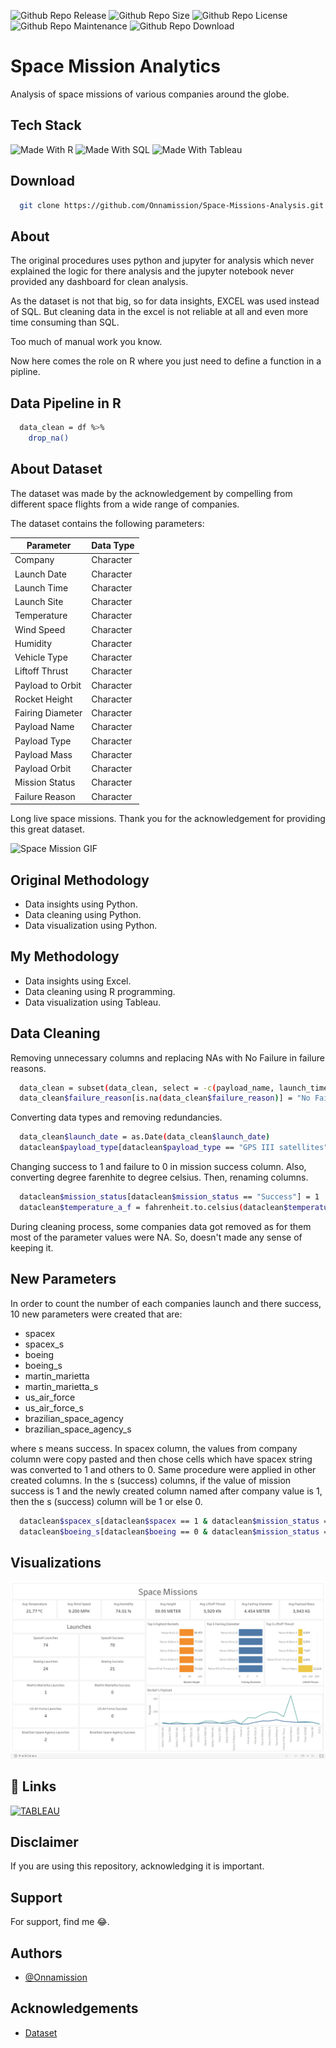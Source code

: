 ![Github Repo Release](https://img.shields.io/github/release-date/Onnamission/Space-Mission-Analytics)
![Github Repo Size](https://img.shields.io/github/repo-size/Onnamission/Space-Mission-Analytics)
![Github Repo License](https://img.shields.io/github/license/Onnamission/Space-Mission-Analytics)
![Github Repo Maintenance](https://img.shields.io/maintenance/yes/2022)
![Github Repo Download](https://img.shields.io/github/downloads/Onnamission/Space-Mission-Analytics/total)

# Space Mission Analytics

Analysis of space missions of various companies around the globe.

## Tech Stack

![Made With R](https://img.shields.io/badge/Made%20with-R-red?style=for-the-badge&logo=R)
![Made With SQL](https://img.shields.io/badge/Made%20with-Excel-darkgreen?style=for-the-badge&logo=MICROSOFTEXCEL)
![Made With Tableau](https://img.shields.io/badge/Made%20with-Tableau-orange?style=for-the-badge&logo=Tableau)

## Download

```bash
  git clone https://github.com/Onnamission/Space-Missions-Analysis.git
```

## About

The original procedures uses python and jupyter for analysis which never explained the logic for there analysis and the jupyter notebook never provided any dashboard for clean analysis.

As the dataset is not that big, so for data insights, EXCEL was used instead of SQL. But cleaning data in the excel is not reliable at all and even more time consuming than SQL.

Too much of manual work you know.

Now here comes the role on R where you just need to define a function in a pipline.

## Data Pipeline in R

```bash
  data_clean = df %>%
    drop_na()
```

## About Dataset

The dataset was made by the acknowledgement by compelling from different space flights from a wide range of companies.

The dataset contains the following parameters:

| Parameter             | Data Type                                                                |
| ----------------- | ------------------------------------------------------------------ |
| Company | Character |
| Launch Date | Character |
| Launch Time | Character |
| Launch Site | Character |
| Temperature | Character |
| Wind Speed | Character |
| Humidity | Character |
| Vehicle Type | Character |
| Liftoff Thrust | Character |
| Payload to Orbit | Character |
| Rocket Height | Character |
| Fairing Diameter | Character |
| Payload Name | Character |
| Payload Type | Character |
| Payload Mass | Character |
| Payload Orbit | Character |
| Mission Status | Character |
| Failure Reason | Character |

Long live space missions. Thank you for the acknowledgement for providing this great dataset.

![Space Mission GIF](Images/space_mission.gif)

## Original Methodology
 - Data insights using Python.
 - Data cleaning using Python.
 - Data visualization using Python.
## My Methodology
 - Data insights using Excel.
 - Data cleaning using R programming.
 - Data visualization using Tableau.

## Data Cleaning

Removing unnecessary columns and replacing NAs with No Failure in failure reasons.

```bash
  data_clean = subset(data_clean, select = -c(payload_name, launch_time))
  data_clean$failure_reason[is.na(data_clean$failure_reason)] = "No Failure"
```

Converting data types and removing redundancies.

```bash
  data_clean$launch_date = as.Date(data_clean$launch_date)
  dataclean$payload_type[dataclean$payload_type == "GPS III satellites"] = "Global Positioning System"
```

Changing success to 1 and failure to 0 in mission success column. Also, converting degree farenhite to degree celsius. Then, renaming columns.

```bash
  dataclean$mission_status[dataclean$mission_status == "Success"] = 1
  dataclean$temperature_a_f = fahrenheit.to.celsius(dataclean$temperature_a_f)
```

During cleaning process, some companies data got removed as for them most of the parameter values were NA. So, doesn't made any sense of keeping it.

## New Parameters

In order to count the number of each companies launch and there success, 10 new parameters were created that are:
 - spacex
 - spacex_s
 - boeing
 - boeing_s
 - martin_marietta
 - martin_marietta_s
 - us_air_force
 - us_air_force_s
 - brazilian_space_agency
 - brazilian_space_agency_s

where s means success. In spacex column, the values from company column were copy pasted and then chose cells which have spacex string was converted to 1 and others to 0. Same procedure were applied in other created columns.
In the s (success) columns, if the value of mission success is 1 and the newly created column named after company value is 1, then the s (success) column will be 1 or else 0.

```bash
  dataclean$spacex_s[dataclean$spacex == 1 & dataclean$mission_status == 1] = 1
  dataclean$boeing_s[dataclean$boeing == 0 & dataclean$mission_status == 1] = 0
```

## Visualizations

![Space Missions](space_missions.png)

## 🔗 Links
[![TABLEAU](https://img.shields.io/badge/tableau-0A66C2?style=for-the-badge&logo=tableau&logoColor=white)](https://public.tableau.com/app/profile/aditya.kakde)

## Disclaimer

If you are using this repository, acknowledging it is important.

## Support

For support, find me 😂.

## Authors

- [@Onnamission](https://www.github.com/Onnamission)


## Acknowledgements

 - [Dataset](https://www.kaggle.com/datasets/rosetabares/spacemissionsflightstatus)
